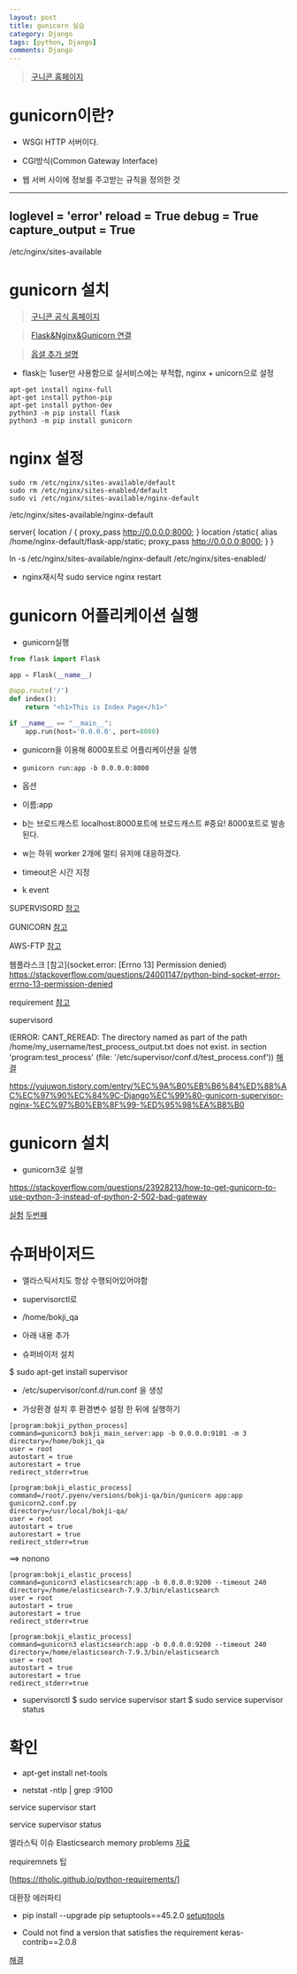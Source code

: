 ```yaml
---
layout: post
title: gunicorn 실습
category: Django
tags: [python, Django]
comments: Django
---
```


> [구니콘 홈페이지](https://gunicorn.org/#deployment)

# gunicorn이란? 

- WSGI HTTP 서버이다. 
- CGI방식(Common Gateway Interface)

- 웹 서버 사이에 정보를 주고받는 규칙을 정의한 것



---
loglevel = 'error'
reload = True
debug = True
capture_output = True
--



/etc/nginx/sites-available

# gunicorn 설치

> [구니콘 공식 홈페이지](https://docs.gunicorn.org/en/stable/run.html#gunicorn)

> [Flask&Nginx&Gunicorn 연결](https://yumere.tistory.com/59)

> [옵셜 추가 설명](https://m.blog.naver.com/pareko/221918441176)

- flask는 1user만 사용함으로 실서비스에는 부적합, nginx + unicorn으로 설정

```
apt-get install nginx-full
apt-get install python-pip
apt-get install python-dev
python3 -m pip install flask
python3 -m pip install gunicorn
```

# nginx 설정

```
sudo rm /etc/nginx/sites-available/default
sudo rm /etc/nginx/sites-enabled/default
sudo vi /etc/nginx/sites-available/nginx-default
```

/etc/nginx/sites-available/nginx-default

server{ location / 
    { proxy_pass http://0.0.0.0:8000; } 
    location /static{
    alias /home/nginx-default/flask-app/static;
    proxy_pass http://0.0.0.0:8000; 
    } 
}


ln -s /etc/nginx/sites-available/nginx-default /etc/nginx/sites-enabled/

- nginx재시작
sudo service nginx restart

# gunicorn 어플리케이션 실행

- gunicorn실행

```python
from flask import Flask

app = Flask(__name__)

@app.route('/')
def index():
	return "<h1>This is Index Page</h1>"

if __name__ == "__main__":
	app.run(host='0.0.0.0', port=8080)
```

- gunicorn을 이용해 8000포트로 어플리케이션을 실행

- `gunicorn run:app -b 0.0.0.0:8000`

- 옵션
- 이름:app
- b는 브로드캐스트 localhost:8000포트에 브로드캐스트 #중요! 8000포트로 발송된다.
- w는 하위 worker 2개에 멀티 유저에 대응하겠다.
- timeout은 시간 지정
- k event



SUPERVISORD
[참고](https://devlog.jwgo.kr/2016/11/07/how-to-use-supervisor-in-one-minute/)

GUNICORN
[참고](https://ossian.tistory.com/110)

AWS-FTP
[참고](https://babamba-playground.tistory.com/27)

웹플라스크
[참고](socket.error: [Errno 13] Permission denied)
https://stackoverflow.com/questions/24001147/python-bind-socket-error-errno-13-permission-denied

requirement
[참고](https://itholic.github.io/python-requirements/)


supervisord

(ERROR: CANT_REREAD: The directory named as part of the path /home/my_username/test_process_output.txt does not exist. in section 'program:test_process' (file: '/etc/supervisor/conf.d/test_process.conf'))
[해결](https://stackoverflow.com/questions/49952742/error-cant-reread-the-directory-named-as-part-of-the-path-home-app-logs-celer)


https://yujuwon.tistory.com/entry/%EC%9A%B0%EB%B6%84%ED%88%AC%EC%97%90%EC%84%9C-Django%EC%99%80-gunicorn-supervisor-nginx-%EC%97%B0%EB%8F%99-%ED%95%98%EA%B8%B0

# gunicorn 설치

- gunicorn3로 실행

https://stackoverflow.com/questions/23928213/how-to-get-gunicorn-to-use-python-3-instead-of-python-2-502-bad-gateway


[실험](https://yongbeomkim.github.io/django/supervisord-ctl/)
[두번째](http://www.kwangsiklee.com/2018/12/supervisord-%EC%82%AC%EC%9A%A9%EB%B2%95%EC%9D%84-%EA%B0%84%EB%8B%A8%ED%9E%88-%EC%95%8C%EC%95%84%EB%B3%B4%EC%9E%90/)


# 슈퍼바이저드


- 엘라스틱서치도 항상 수행되어있어야함

- supervisorctl로

- /home/bokji_qa

- 아래 내용 추가

- 슈퍼바이저 설치

$ sudo apt-get install supervisor

- /etc/supervisor/conf.d/run.conf 을 생성

- 가상환경 설치 후 환경변수 설정 한 뒤에 실행하기

```
[program:bokji_python_process]
command=gunicorn3 bokji_main_server:app -b 0.0.0.0:9101 -m 3
directory=/home/bokji_qa
user = root
autostart = true
autorestart = true
redirect_stderr=true

[program:bokji_elastic_process]
command=/root/.pyenv/versions/bokji-qa/bin/gunicorn app:app gunicorn2.conf.py
directory=/usr/local/bokji-qa/
user = root
autostart = true
autorestart = true
redirect_stderr=true
```


==> nonono
```
[program:bokji_elastic_process]
command=gunicorn3 elasticsearch:app -b 0.0.0.0:9200 --timeout 240
directory=/home/elasticsearch-7.9.3/bin/elasticsearch
user = root
autostart = true
autorestart = true
redirect_stderr=true
```


```
[program:bokji_elastic_process]
command=gunicorn3 elasticsearch:app -b 0.0.0.0:9200 --timeout 240
directory=/home/elasticsearch-7.9.3/bin/elasticsearch
user = root
autostart = true
autorestart = true
redirect_stderr=true
```

- supervisorctl
$ sudo service supervisor start
$ sudo service supervisor status




# 확인

- apt-get install net-tools

-  netstat -ntlp | grep :9100

service supervisor start

service supervisor status

엘라스틱 이슈 Elasticsearch memory problems
[자료](https://stackoverflow.com/questions/29447434/elasticsearch-memory-problems/40657077)


requiremnets 팁

[https://itholic.github.io/python-requirements/]


대환장 에러파티
- pip install --upgrade pip setuptools==45.2.0
[setuptools](https://www.programmersought.com/article/26594738779/)


- Could not find a version that satisfies the requirement keras-contrib==2.0.8

[해결](https://stackoverflow.com/questions/49791178/importerror-no-module-named-keras-contrib)

